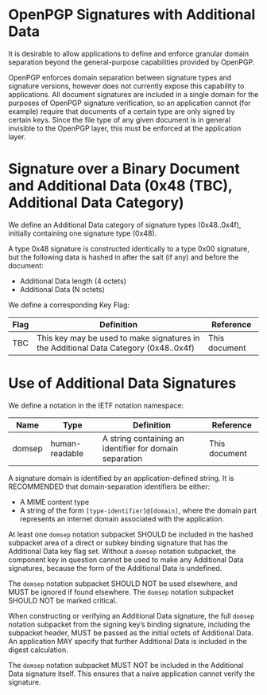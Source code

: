 # OpenPGP Signatures with Additional Data

It is desirable to allow applications to define and enforce granular domain separation beyond the general-purpose capabilities provided by OpenPGP.

OpenPGP enforces domain separation between signature types and signature versions, however does not currently expose this capability to applications.
All document signatures are included in a single domain for the purposes of OpenPGP signature verification, so an application cannot (for example) require that documents of a certain type are only signed by certain keys.
Since the file type of any given document is in general invisible to the OpenPGP layer, this must be enforced at the application layer.

# Signature over a Binary Document and Additional Data (0x48 (TBC), Additional Data Category)

We define an Additional Data category of signature types (0x48..0x4f), initially containing one signature type (0x48).

A type 0x48 signature is constructed identically to a type 0x00 signature, but the following data is hashed in after the salt (if any) and before the document:

* Additional Data length (4 octets)
* Additional Data (N octets)

We define a corresponding Key Flag:

Flag    | Definition                                                                            | Reference
--------|---------------------------------------------------------------------------------------|---------------------
TBC     | This key may be used to make signatures in the Additional Data Category (0x48..0x4f)  | This document

# Use of Additional Data Signatures

We define a notation in the IETF notation namespace:

Name    | Type              | Definition                                                | Reference
--------|-------------------|-----------------------------------------------------------|---------------------
domsep  | human-readable    | A string containing an identifier for domain separation   | This document

A signature domain is identified by an application-defined string.
It is RECOMMENDED that domain-separation identifiers be either:

* A MIME content type
* A string of the form `[type-identifier]@[domain]`, where the domain part represents an internet domain associated with the application.

At least one `domsep` notation subpacket SHOULD be included in the hashed subpacket area of a direct or subkey binding signature that has the Additional Data key flag set.
Without a `domsep` notation subpacket, the component key in question cannot be used to make any Additional Data signatures, because the form of the Additional Data is undefined.

The `domsep` notation subpacket SHOULD NOT be used elsewhere, and MUST be ignored if found elsewhere.
The `domsep` notation subpacket SHOULD NOT be marked critical.

When constructing or verifying an Additional Data signature, the full `domsep` notation subpacket from the signing key’s binding signature, including the subpacket header, MUST be passed as the initial octets of Additional Data.
An application MAY specify that further Additional Data is included in the digest calculation.

The `domsep` notation subpacket MUST NOT be included in the Additional Data signature itself.
This ensures that a naive application cannot verify the signature.
